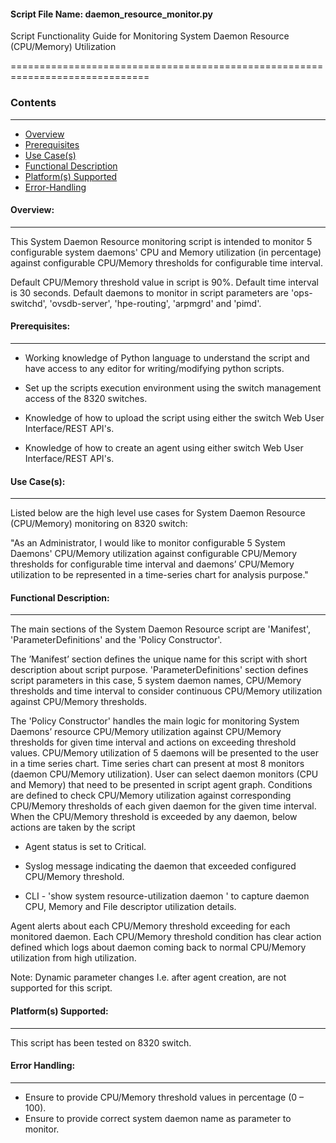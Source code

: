 #### Script File Name: daemon\_resource\_monitor.py

Script Functionality Guide for Monitoring System Daemon Resource (CPU/Memory) 
Utilization

==============================================================================

### Contents

------------------------------------------------------------------------------
- [Overview](#Overview)
- [Prerequisites](#Prerequisites)
- [Use Case(s)](#Use_Case)
- [Functional Description](#Functional_Description)
- [Platform(s) Supported](#Platforms_Supported)
- [Error-Handling](#Error-Handling)


<a id='Overview'></a>
#### Overview:

------------------------------------------------------------------------------
This System Daemon Resource monitoring script is intended to monitor 5 
configurable system daemons' CPU and Memory utilization (in percentage) 
against configurable CPU/Memory thresholds for configurable time interval.

Default CPU/Memory threshold value in script is 90%. Default time interval is 
30 seconds. Default daemons to monitor in script parameters are 'ops-switchd',
'ovsdb-server', 'hpe-routing', 'arpmgrd' and 'pimd'.

<a id='Prerequisites'></a>
#### Prerequisites:
------------------------------------------------------------------------------
- Working knowledge of Python language to understand the script and have 
access to any editor for writing/modifying python scripts.

- Set up the scripts execution environment using the switch management access 
of the 8320 switches.

- Knowledge of how to upload the script using either the switch Web User 
Interface/REST API's.

- Knowledge of how to create an agent using either switch Web User 
Interface/REST API's.

<a id='Use_Case'/></a>
#### Use Case(s):

------------------------------------------------------------------------------
Listed below are the high level use cases for System Daemon Resource 
(CPU/Memory) monitoring on 8320 switch:

"As an Administrator, I would like to monitor configurable 5 System Daemons' 
CPU/Memory utilization against configurable CPU/Memory thresholds for 
configurable time interval and daemons’ CPU/Memory utilization to be 
represented in a time-series chart for analysis purpose."

<a id='Functional_Description'/></a>
#### Functional Description:

------------------------------------------------------------------------------
The main sections of the System Daemon Resource script are 'Manifest',
'ParameterDefinitions' and the 'Policy Constructor'.

The ’Manifest’ section defines the unique name for this script with short 
description about script purpose. 'ParameterDefinitions' section defines 
script parameters in this case, 5 system daemon names, CPU/Memory thresholds
and time interval to consider continuous CPU/Memory utilization against 
CPU/Memory thresholds.

The 'Policy Constructor' handles the main logic for monitoring System Daemons’
resource CPU/Memory utilization against CPU/Memory thresholds for given time 
interval and actions on exceeding threshold values. CPU/Memory utilization of
5 daemons will be presented to the user in a time series chart. Time series 
chart can present at most 8 monitors (daemon CPU/Memory utilization). User 
can select daemon monitors (CPU and Memory) that need to be presented in 
script agent graph. Conditions are defined to check CPU/Memory utilization
against corresponding CPU/Memory thresholds of each given daemon for the given
time interval. When the CPU/Memory threshold is exceeded by any daemon, below
actions are taken by the script

- Agent status is set to Critical.

- Syslog message indicating the daemon that exceeded configured CPU/Memory 
  threshold. 

- CLI - 'show system resource-utilization daemon <daemon>' to capture daemon CPU, 
Memory and File descriptor utilization details. 

Agent alerts about each CPU/Memory threshold exceeding for each monitored 
daemon. Each CPU/Memory threshold condition has clear action defined which 
logs about daemon coming back to normal CPU/Memory utilization from high 
utilization.

Note: Dynamic parameter changes I.e. after agent creation, are not supported
for this script.

<a id='Platforms_Supported'/></a>
#### Platform(s) Supported:

------------------------------------------------------------------------------
This script has been tested on 8320 switch.

<a id='Error-Handling'/></a>
#### Error Handling:

------------------------------------------------------------------------------

- Ensure to provide CPU/Memory threshold values in percentage (0 – 100).
- Ensure to provide correct system daemon name as parameter to monitor.

